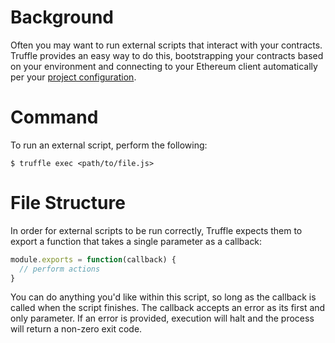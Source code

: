 # Background

Often you may want to run external scripts that interact with your contracts. Truffle provides an easy way to do this, bootstrapping your contracts based on your environment and connecting to your Ethereum client automatically per your [project configuration](/advanced/configuration).

# Command

To run an external script, perform the following:

```
$ truffle exec <path/to/file.js>
```

# File Structure

In order for external scripts to be run correctly, Truffle expects them to export a function that takes a single parameter as a callback:

```javascript
module.exports = function(callback) {
  // perform actions
}
```

You can do anything you'd like within this script, so long as the callback is called when the script finishes. The callback accepts an error as its first and only parameter. If an error is provided, execution will halt and the process will return a non-zero exit code.
